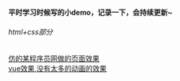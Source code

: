 #### 平时学习时候写的小demo，记录一下，会持续更新~
###### html+css部分
[仿的某程序员网做的页面效果](http://maoyaoya.github.io/study/html+css/black)<br>
[vue效果,没有太多的动画的效果](http://maoyaoya.github.io/study/vue)
